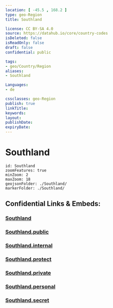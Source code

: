 ```yaml
---
location: [ -45.5 , 168.2 ] 
type: geo-Region
title: Southland

license: CC BY-SA 4.0
source: https://datahub.io/core/country-codes
isDeleted: false
isReadOnly: false
draft: false
confidential: public

tags:
- geo/Country/Region
aliases:
- Southland

Languages:
- de

cssclasses: geo-Region
publish: true
linkTitle: 
keywords: 
layout: 
publishDate: 
expiryDate: 
---
```


# Southland

```leaflet
id: Southland
zoomFeatures: true 
minZoom: 2 
maxZoom: 18
geojsonFolder: ./Southland/
markerFolder: ./Southland/
```


## Confidential Links & Embeds: 

### [Southland](/_Standards/Earth/Continent/Australasia/New_Zealand/Regions~New_Zealand/Southland.md) 

### [Southland.public](/_public/Earth/Continent/Australasia/New_Zealand/Regions~New_Zealand/Southland.public.md) 

### [Southland.internal](/_internal/Earth/Continent/Australasia/New_Zealand/Regions~New_Zealand/Southland.internal.md) 

### [Southland.protect](/_protect/Earth/Continent/Australasia/New_Zealand/Regions~New_Zealand/Southland.protect.md) 

### [Southland.private](/_private/Earth/Continent/Australasia/New_Zealand/Regions~New_Zealand/Southland.private.md) 

### [Southland.personal](/_personal/Earth/Continent/Australasia/New_Zealand/Regions~New_Zealand/Southland.personal.md) 

### [Southland.secret](/_secret/Earth/Continent/Australasia/New_Zealand/Regions~New_Zealand/Southland.secret.md)

